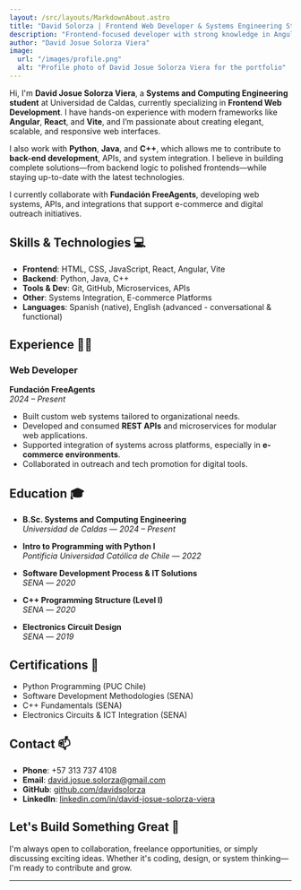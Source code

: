 ```yaml
---
layout: /src/layouts/MarkdownAbout.astro
title: "David Solorza | Frontend Web Developer & Systems Engineering Student | FreeAgents"
description: "Frontend-focused developer with strong knowledge in Angular, React, and modern frameworks. Systems engineering student passionate about full web solutions and API integration."
author: "David Josue Solorza Viera"
image:
  url: "/images/profile.png"
  alt: "Profile photo of David Josue Solorza Viera for the portfolio"
---
```

Hi, I'm **David Josue Solorza Viera**, a **Systems and Computing Engineering student** at Universidad de Caldas, currently specializing in **Frontend Web Development**. I have hands-on experience with modern frameworks like **Angular**, **React**, and **Vite**, and I’m passionate about creating elegant, scalable, and responsive web interfaces.

I also work with **Python**, **Java**, and **C++**, which allows me to contribute to **back-end development**, APIs, and system integration. I believe in building complete solutions—from backend logic to polished frontends—while staying up-to-date with the latest technologies.

I currently collaborate with **Fundación FreeAgents**, developing web systems, APIs, and integrations that support e-commerce and digital outreach initiatives.

## Skills & Technologies 💻

- **Frontend**: HTML, CSS, JavaScript, React, Angular, Vite
- **Backend**: Python, Java, C++
- **Tools & Dev**: Git, GitHub, Microservices, APIs
- **Other**: Systems Integration, E-commerce Platforms
- **Languages**: Spanish (native), English (advanced - conversational & functional)

## Experience 👨‍💻

### Web Developer  
**Fundación FreeAgents**  
*2024 – Present*

- Built custom web systems tailored to organizational needs.
- Developed and consumed **REST APIs** and microservices for modular web applications.
- Supported integration of systems across platforms, especially in **e-commerce environments**.
- Collaborated in outreach and tech promotion for digital tools.

## Education 🎓

- **B.Sc. Systems and Computing Engineering**  
  *Universidad de Caldas* — *2024 – Present*

- **Intro to Programming with Python I**  
  *Pontificia Universidad Católica de Chile* — *2022*

- **Software Development Process & IT Solutions**  
  *SENA* — *2020*

- **C++ Programming Structure (Level I)**  
  *SENA* — *2020*

- **Electronics Circuit Design**  
  *SENA* — *2019*

## Certifications 📜

- Python Programming (PUC Chile)
- Software Development Methodologies (SENA)
- C++ Fundamentals (SENA)
- Electronics Circuits & ICT Integration (SENA)

## Contact 📫

- **Phone**: +57 313 737 4108  
- **Email**: david.josue.solorza@gmail.com  
- **GitHub**: [github.com/davidsolorza](https://github.com/DavidSolorza)  
- **LinkedIn**: [linkedin.com/in/david-josue-solorza-viera](https://www.linkedin.com/in/david-josue-solorza-viera)

## Let's Build Something Great 🚀

I'm always open to collaboration, freelance opportunities, or simply discussing exciting ideas. Whether it's coding, design, or system thinking—I'm ready to contribute and grow.

---
